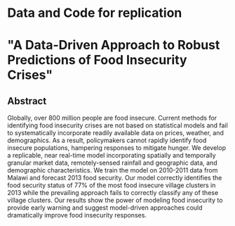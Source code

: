 # Data and Code for replication
# "A Data-Driven Approach to Robust Predictions of Food Insecurity Crises"



## Abstract

Globally, over 800 million people are food insecure. Current methods for identifying food insecurity crises are not based on statistical models and fail to systematically incorporate readily available data on prices, weather, and demographics. As a result, policymakers cannot rapidly identify food insecure populations, hampering responses to mitigate hunger. We develop a replicable, near real-time model incorporating spatially and temporally granular market data, remotely-sensed rainfall and geographic data, and demographic characteristics. We train the model on 2010-2011 data from Malawi and forecast 2013 food security.  Our model correctly identifies the food security status of 77% of the most food insecure village clusters in 2013 while the prevailing approach fails to correctly classify any of these village clusters. Our results show the power of modeling food insecurity to provide early warning and suggest model-driven approaches could dramatically improve food insecurity responses. 
